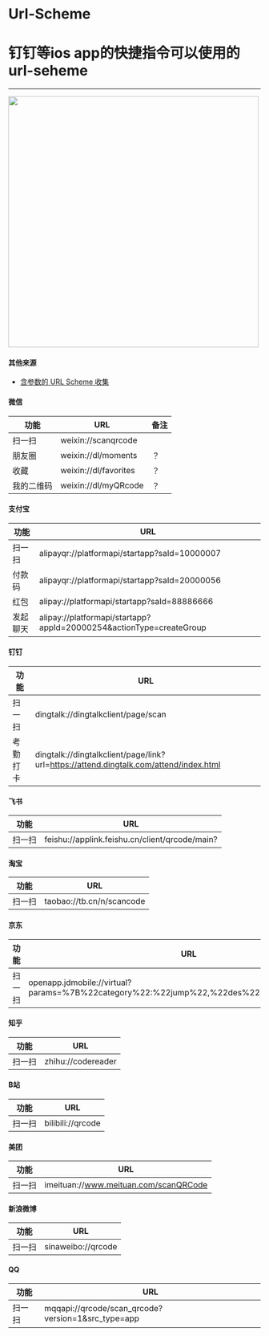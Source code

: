 # Url-Scheme
# 钉钉等ios app的快捷指令可以使用的url-seheme
---

<img src="https://i.loli.net/2021/04/22/p8VEjmxIfwPTHyL.jpg"  width="500"/>

#### 其他来源

- [含参数的 URL Scheme 收集](https://gist.github.com/JamesHopbourn/046bc341e7debfd0c86e3b388d983c53)

#### 微信

功能 | URL | 备注
---- | ---- | ----
扫一扫 | weixin://scanqrcode |
朋友圈 | weixin://dl/moments|？
收藏 | weixin://dl/favorites|？
我的二维码 | weixin://dl/myQRcode|？

#### 支付宝
功能 | URL
---- | ----
扫一扫 | alipayqr://platformapi/startapp?saId=10000007
付款码 | alipayqr://platformapi/startapp?saId=20000056
红包 | alipay://platformapi/startapp?saId=88886666
发起聊天 | alipay://platformapi/startapp?appId=20000254&actionType=createGroup

#### 钉钉
功能 | URL
---- | ----
扫一扫 | dingtalk://dingtalkclient/page/scan
考勤打卡 | dingtalk://dingtalkclient/page/link?url=https://attend.dingtalk.com/attend/index.html 

#### 飞书
功能 | URL
---- | ----
扫一扫 | feishu://applink.feishu.cn/client/qrcode/main?

#### 淘宝
功能 | URL
---- | ----
扫一扫 | taobao://tb.cn/n/scancode

#### 京东
功能 | URL
---- | ----
扫一扫 | openapp.jdmobile://virtual?params=%7B%22category%22:%22jump%22,%22des%22:%22saoasao%22%7D

#### 知乎
功能 | URL
---- | ----
扫一扫 | zhihu://codereader

#### B站
功能 | URL
---- | ----
扫一扫 | bilibili://qrcode

#### 美团
功能 | URL
---- | ----
扫一扫 | imeituan://www.meituan.com/scanQRCode

#### 新浪微博
功能 | URL
---- | ----
扫一扫 | sinaweibo://qrcode

#### QQ
功能 | URL
---- | ----
扫一扫 | mqqapi://qrcode/scan_qrcode?version=1&src_type=app

